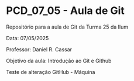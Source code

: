 # PCD_07_05 - Aula de Git
Repositório para a aula de Git da Turma 25 da Ilum

Data: 07/05/2025

Professor: Daniel R. Cassar

Objetivo da aula: Introdução ao Git e Github

Teste de alteração GitHub - Máquina
